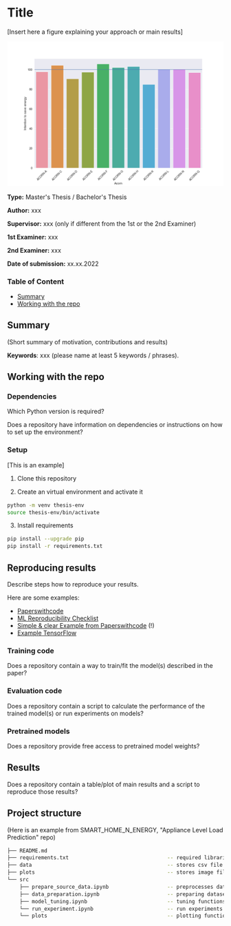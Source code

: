 # Title

[Insert here a figure explaining your approach or main results]

![results](/SMART_HOME_N_ENERGY/behavioural_theories/Plots/AverageEnergyConservationIntention.png)

**Type:** Master's Thesis / Bachelor's Thesis

**Author:** xxx

**Supervisor:** xxx (only if different from the 1st or the 2nd Examiner)

**1st Examiner:** xxx 

**2nd Examiner:** xxx 

**Date of submission:** xx.xx.2022

### Table of Content

- [Summary](#summary)
- [Working with the repo](#Working-with-the-repo)

## Summary

(Short summary of motivation, contributions and results)

**Keywords**: xxx (please name at least 5 keywords / phrases).

## Working with the repo

### Dependencies

Which Python version is required? 

Does a repository have information on dependencies or instructions on how to set up the environment?

### Setup

[This is an example]

1. Clone this repository

2. Create an virtual environment and activate it
```bash
python -m venv thesis-env
source thesis-env/bin/activate
```

3. Install requirements
```bash
pip install --upgrade pip
pip install -r requirements.txt
```

## Reproducing results

Describe steps how to reproduce your results.

Here are some examples:
- [Paperswithcode](https://github.com/paperswithcode/releasing-research-code)
- [ML Reproducibility Checklist](https://ai.facebook.com/blog/how-the-ai-community-can-get-serious-about-reproducibility/)
- [Simple & clear Example from Paperswithcode](https://github.com/paperswithcode/releasing-research-code/blob/master/templates/README.md) (!)
- [Example TensorFlow](https://github.com/NVlabs/selfsupervised-denoising)

### Training code

Does a repository contain a way to train/fit the model(s) described in the paper?

### Evaluation code

Does a repository contain a script to calculate the performance of the trained model(s) or run experiments on models?

### Pretrained models

Does a repository provide free access to pretrained model weights?

## Results

Does a repository contain a table/plot of main results and a script to reproduce those results?

## Project structure

(Here is an example from SMART_HOME_N_ENERGY, "Appliance Level Load Prediction" repo)

```bash
├── README.md
├── requirements.txt                                -- required libraries
├── data                                            -- stores csv file 
├── plots                                           -- stores image files
└── src
    ├── prepare_source_data.ipynb                   -- preprocesses data
    ├── data_preparation.ipynb                      -- preparing datasets
    ├── model_tuning.ipynb                          -- tuning functions
    └── run_experiment.ipynb                        -- run experiments 
    └── plots                                       -- plotting functions                 
```
